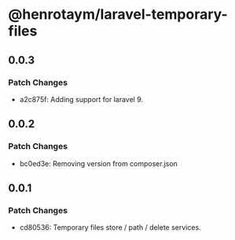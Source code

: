 # @henrotaym/laravel-temporary-files

## 0.0.3

### Patch Changes

- a2c875f: Adding support for laravel 9.

## 0.0.2

### Patch Changes

- bc0ed3e: Removing version from composer.json

## 0.0.1

### Patch Changes

- cd80536: Temporary files store / path / delete services.
